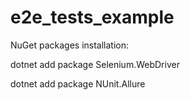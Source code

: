 # e2e_tests_example

NuGet packages installation:

dotnet add package Selenium.WebDriver

dotnet add package NUnit.Allure
